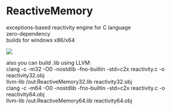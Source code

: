 # ReactiveMemory
exceptions-based reactivity engine for C language  
zero-dependency  
builds for windows x86/x64  
  
![](https://lvlb.ru/ReactiveMemory.png)  
  
also you can build .lib using LLVM:  
clang -c -m32 -O0 -nostdlib -fno-builtin -std=c2x reactivity.c -o reactivity32.obj  
llvm-lib /out:ReactiveMemory32.lib reactivity32.obj  
clang -c -m64 -O0 -nostdlib -fno-builtin -std=c2x reactivity.c -o reactivity64.obj  
llvm-lib /out:ReactiveMemory64.lib reactivity64.obj